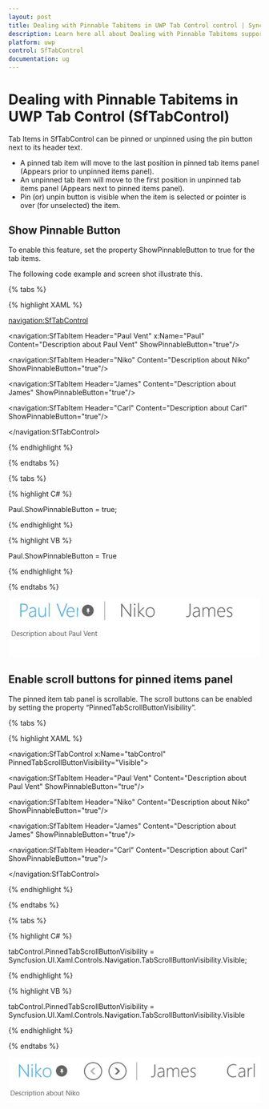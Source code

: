 ```yaml
---
layout: post
title: Dealing with Pinnable Tabitems in UWP Tab Control control | Syncfusion
description: Learn here all about Dealing with Pinnable Tabitems support in Syncfusion UWP Tab Control (SfTabControl) control and more.
platform: uwp
control: SfTabControl
documentation: ug
---
```


# Dealing with Pinnable Tabitems in UWP Tab Control (SfTabControl)

Tab Items in SfTabControl can be pinned or unpinned using the pin button next to its header text. 

* A pinned tab item will move to the last position in pinned tab items panel (Appears prior to unpinned items panel).
* An unpinned tab item will move to the first position in unpinned tab items panel (Appears next to pinned items panel).
* Pin (or) unpin button is visible when the item is selected or pointer is over (for unselected) the item.

## Show Pinnable Button 

To enable this feature, set the property ShowPinnableButton to true for the tab items.

The following code example and screen shot illustrate this.

{% tabs %}

{% highlight XAML %}

<navigation:SfTabControl>

<navigation:SfTabItem Header="Paul Vent" x:Name="Paul"
                      Content="Description about Paul Vent" ShowPinnableButton="true"/>

<navigation:SfTabItem Header="Niko"
                      Content="Description about Niko" ShowPinnableButton="true"/>

<navigation:SfTabItem Header="James"
                      Content="Description about James" ShowPinnableButton="true"/>

<navigation:SfTabItem Header="Carl"
                      Content="Description about Carl" ShowPinnableButton="true"/>

</navigation:SfTabControl>


{% endhighlight %}

{% endtabs %}

{% tabs %}

{% highlight C# %}

Paul.ShowPinnableButton = true;

{% endhighlight %}

{% highlight VB %}

Paul.ShowPinnableButton = True

{% endhighlight %}

{% endtabs %}


![Dealing-with-Pinnable-Tabitems-img1](Dealing-with-Pinnable-Tabitems-images/Dealing-with-Pinnable-Tabitems-img1.jpeg)


## Enable scroll buttons for pinned items panel

The pinned item tab panel is scrollable. The scroll buttons can be enabled by setting the property “PinnedTabScrollButtonVisibility”.

{% tabs %}

{% highlight XAML %}

<navigation:SfTabControl x:Name="tabControl" PinnedTabScrollButtonVisibility="Visible">

<navigation:SfTabItem Header="Paul Vent" Content="Description about Paul Vent" ShowPinnableButton="true"/>

<navigation:SfTabItem Header="Niko" Content="Description about Niko" ShowPinnableButton="true"/>

<navigation:SfTabItem Header="James" Content="Description about James" ShowPinnableButton="true"/>

<navigation:SfTabItem Header="Carl" Content="Description about Carl" ShowPinnableButton="true"/>

</navigation:SfTabControl>



{% endhighlight %}

{% endtabs %}

{% tabs %}

{% highlight C# %}

tabControl.PinnedTabScrollButtonVisibility = Syncfusion.UI.Xaml.Controls.Navigation.TabScrollButtonVisibility.Visible;

{% endhighlight %}

{% highlight VB %}

tabControl.PinnedTabScrollButtonVisibility = Syncfusion.UI.Xaml.Controls.Navigation.TabScrollButtonVisibility.Visible

{% endhighlight %}

{% endtabs %}

![Dealing-with-Pinnable-Tabitems-img2](Dealing-with-Pinnable-Tabitems-images/Dealing-with-Pinnable-Tabitems-img2.jpeg)


